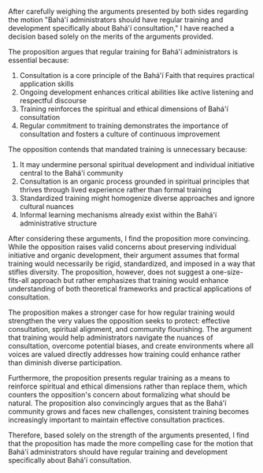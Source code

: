 After carefully weighing the arguments presented by both sides regarding the motion "Bahá'í administrators should have regular training and development specifically about Bahá'í consultation," I have reached a decision based solely on the merits of the arguments provided.

The proposition argues that regular training for Bahá'í administrators is essential because:
1. Consultation is a core principle of the Bahá'í Faith that requires practical application skills
2. Ongoing development enhances critical abilities like active listening and respectful discourse
3. Training reinforces the spiritual and ethical dimensions of Bahá'í consultation
4. Regular commitment to training demonstrates the importance of consultation and fosters a culture of continuous improvement

The opposition contends that mandated training is unnecessary because:
1. It may undermine personal spiritual development and individual initiative central to the Bahá'í community
2. Consultation is an organic process grounded in spiritual principles that thrives through lived experience rather than formal training
3. Standardized training might homogenize diverse approaches and ignore cultural nuances
4. Informal learning mechanisms already exist within the Bahá'í administrative structure

After considering these arguments, I find the proposition more convincing. While the opposition raises valid concerns about preserving individual initiative and organic development, their argument assumes that formal training would necessarily be rigid, standardized, and imposed in a way that stifles diversity. The proposition, however, does not suggest a one-size-fits-all approach but rather emphasizes that training would enhance understanding of both theoretical frameworks and practical applications of consultation.

The proposition makes a stronger case for how regular training would strengthen the very values the opposition seeks to protect: effective consultation, spiritual alignment, and community flourishing. The argument that training would help administrators navigate the nuances of consultation, overcome potential biases, and create environments where all voices are valued directly addresses how training could enhance rather than diminish diverse participation.

Furthermore, the proposition presents regular training as a means to reinforce spiritual and ethical dimensions rather than replace them, which counters the opposition's concern about formalizing what should be natural. The proposition also convincingly argues that as the Bahá'í community grows and faces new challenges, consistent training becomes increasingly important to maintain effective consultation practices.

Therefore, based solely on the strength of the arguments presented, I find that the proposition has made the more compelling case for the motion that Bahá'í administrators should have regular training and development specifically about Bahá'í consultation.